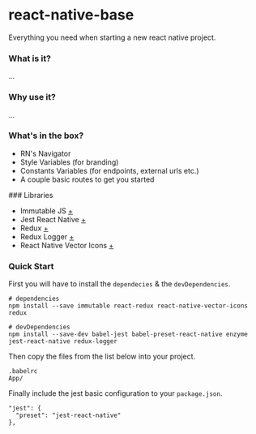 # react-native-base
Everything you need when starting a new react native project.

### What is it?
...


### Why use it?
...


### What's in the box?

  - RN's Navigator
  - Style Variables (for branding)
  - Constants Variables (for endpoints, external urls etc.)
  - A couple basic routes to get you started

### Libraries

  - Immutable JS [+](https://facebook.github.io/immutable-js/)
  - Jest React Native [+](https://facebook.github.io/jest/docs/tutorial-react-native.html)
  - Redux [+](http://redux.js.org/)
  - Redux Logger [+](https://github.com/evgenyrodionov/redux-logger)
  - React Native Vector Icons [+](https://github.com/oblador/react-native-vector-icons)

### Quick Start
First you will have to install the `dependecies` & the `devDependencies`.

    # dependencies
    npm install --save immutable react-redux react-native-vector-icons redux 

    # devDependencies
    npm install --save-dev babel-jest babel-preset-react-native enzyme jest-react-native redux-logger
    
Then copy the files from the list below into your project.
 
    .babelrc
    App/
    
  Finally include the jest basic configuration to your `package.json`.
  
    "jest": {
      "preset": "jest-react-native"
    },